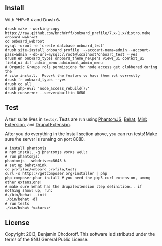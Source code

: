 

Install
-------

With PHP>5.4 and Drush 6:

```
drush make --working-copy https://raw.github.com/bnchdrff/onboard_profile/7.x-1.x/distro.make onboard_webroot
cd onboard_webroot
mysql -uroot -e 'create database onboard_test'
drush site-install onboard_profile  --account-name=admin --account-pass=admin --db-url=mysql://root@localhost/onboard_test --yes
drush en onboard_types onboard_theme_helpers views_ui context_ui field_ui diff admin_menu adminimal_admin_menu
# Organic Groups role permissions for node access get clobbered during the 
# site install.  Revert the feature to have them set correctly
drush fr onboard_types --yes
drush cc all
drush php-eval 'node_access_rebuild();'
drush runserver --server=builtin 8080
```

Test
----

A test suite lives in `tests/`. Tests are run using [PhantomJS](http://phantomjs.org/), [Behat](http://behat.org), [Mink Extension](http://extensions.behat.org/mink/), and [Drupal Extension](https://github.com/jhedstrom/drupalextension).

After you do everything in the Install section above, you can run tests! Make sure the server is running on port 8080.

```
# install phantomjs
# npm install -g phantomjs works well!
# run phantomjs:
phantomjs --webdriver=8643 &
# set up behat/mink
cd profiles/onboard_profile/tests
curl -s https://getcomposer.org/installer | php
php composer.phar install # you need the php5-curl extension, among other extensions!
# make sure behat has the drupalextension step definitions.. if nothing shows up, run:
#./bin/behat --init
./bin/behat -dl
# run tests
./bin/behat features/
```

License
-------

Copyright 2013, Benjamin Chodoroff. This software is distributed under the terms of the GNU General Public License.
